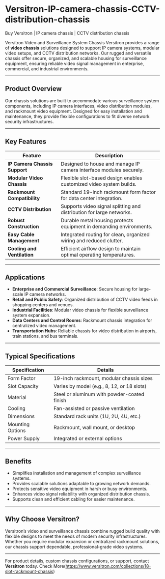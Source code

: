 # Versitron-IP-camera-chassis-CCTV-distribution-chassis

Buy Versitron | IP camera chassis | CCTV distribution chassis

Versitron Video and Surveillance System Chassis
Versitron provides a range of **video chassis** solutions designed to support IP camera systems, modular video setups, and CCTV distribution networks. Our rugged and versatile chassis offer secure, organized, and scalable housing for surveillance equipment, ensuring reliable video signal management in enterprise, commercial, and industrial environments.

---

## Product Overview

Our chassis solutions are built to accommodate various surveillance system components, including IP camera interfaces, video distribution modules, and rackmount video equipment. Designed for easy installation and maintenance, they provide flexible configurations to fit diverse network security infrastructures.

---

## Key Features

| Feature                      | Description                                                          |
|------------------------------|----------------------------------------------------------------------|
| **IP Camera Chassis Support**| Designed to house and manage IP camera interface modules securely.   |
| **Modular Video Chassis**     | Flexible slot-based design enables customized video system builds.   |
| **Rackmount Compatibility**  | Standard 19-inch rackmount form factor for data center integration.  |
| **CCTV Distribution**         | Supports video signal splitting and distribution for large networks.|
| **Robust Construction**       | Durable metal housing protects equipment in demanding environments.  |
| **Easy Cable Management**     | Integrated routing for clean, organized wiring and reduced clutter.  |
| **Cooling and Ventilation**   | Efficient airflow design to maintain optimal operating temperatures. |

---

## Applications

- **Enterprise and Commercial Surveillance**: Secure housing for large-scale IP camera networks.  
- **Retail and Public Safety**: Organized distribution of CCTV video feeds in shopping centers and venues.  
- **Industrial Facilities**: Modular video chassis for flexible surveillance system expansion.  
- **Data Centers and Control Rooms**: Rackmount chassis integration for centralized video management.  
- **Transportation Hubs**: Reliable chassis for video distribution in airports, train stations, and bus terminals.

---

## Typical Specifications

| Specification           | Details                                                       |
|-------------------------|---------------------------------------------------------------|
| Form Factor            | 19-inch rackmount, modular chassis sizes                      |
| Slot Capacity          | Varies by model (e.g., 8, 12, or 18 slots)                    |
| Material               | Steel or aluminum with powder-coated finish                   |
| Cooling                | Fan-assisted or passive ventilation                           |
| Dimensions             | Standard rack units (1U, 2U, 4U, etc.)                        |
| Mounting Options       | Rackmount, wall mount, or desktop                             |
| Power Supply           | Integrated or external options                                |

---

## Benefits

- Simplifies installation and management of complex surveillance systems.  
- Provides scalable solutions adaptable to growing network demands.  
- Protects sensitive video equipment in harsh or busy environments.  
- Enhances video signal reliability with organized distribution chassis.  
- Supports clean and efficient cabling for easier maintenance.

---

## Why Choose Versitron?

Versitron’s video and surveillance chassis combine rugged build quality with flexible designs to meet the needs of modern security infrastructures. Whether you require modular expansion or centralized rackmount solutions, our chassis support dependable, professional-grade video systems.

---

For product details, custom chassis configurations, or support, contact **Versitron** today.
Check More(https://www.versitron.com/collections/18-slot-rackmount-chassis)
